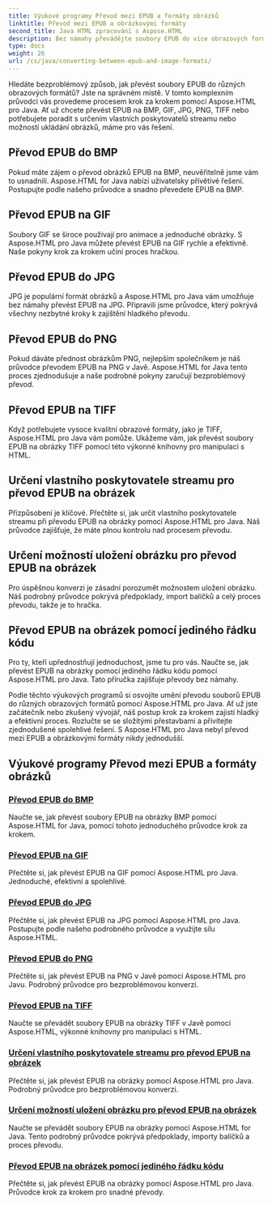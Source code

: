```yaml
---
title: Výukové programy Převod mezi EPUB a formáty obrázků
linktitle: Převod mezi EPUB a obrázkovými formáty
second_title: Java HTML zpracování s Aspose.HTML
description: Bez námahy převádějte soubory EPUB do více obrazových formátů pomocí Aspose.HTML pro Java. Podrobný průvodce pro bezproblémové převody.
type: docs
weight: 26
url: /cs/java/converting-between-epub-and-image-formats/
---
```


Hledáte bezproblémový způsob, jak převést soubory EPUB do různých obrazových formátů? Jste na správném místě. V tomto komplexním průvodci vás provedeme procesem krok za krokem pomocí Aspose.HTML pro Java. Ať už chcete převést EPUB na BMP, GIF, JPG, PNG, TIFF nebo potřebujete poradit s určením vlastních poskytovatelů streamu nebo možností ukládání obrázků, máme pro vás řešení.

## Převod EPUB do BMP
Pokud máte zájem o převod obrázků EPUB na BMP, neuvěřitelně jsme vám to usnadnili. Aspose.HTML for Java nabízí uživatelsky přívětivé řešení. Postupujte podle našeho průvodce a snadno převedete EPUB na BMP. 

## Převod EPUB na GIF
Soubory GIF se široce používají pro animace a jednoduché obrázky. S Aspose.HTML pro Java můžete převést EPUB na GIF rychle a efektivně. Naše pokyny krok za krokem učiní proces hračkou.

## Převod EPUB do JPG
JPG je populární formát obrázků a Aspose.HTML pro Java vám umožňuje bez námahy převést EPUB na JPG. Připravili jsme průvodce, který pokrývá všechny nezbytné kroky k zajištění hladkého převodu.

## Převod EPUB do PNG
Pokud dáváte přednost obrázkům PNG, nejlepším společníkem je náš průvodce převodem EPUB na PNG v Javě. Aspose.HTML for Java tento proces zjednodušuje a naše podrobné pokyny zaručují bezproblémový převod.

## Převod EPUB na TIFF
Když potřebujete vysoce kvalitní obrazové formáty, jako je TIFF, Aspose.HTML pro Java vám pomůže. Ukážeme vám, jak převést soubory EPUB na obrázky TIFF pomocí této výkonné knihovny pro manipulaci s HTML.

## Určení vlastního poskytovatele streamu pro převod EPUB na obrázek
Přizpůsobení je klíčové. Přečtěte si, jak určit vlastního poskytovatele streamu při převodu EPUB na obrázky pomocí Aspose.HTML pro Java. Náš průvodce zajišťuje, že máte plnou kontrolu nad procesem převodu.

## Určení možností uložení obrázku pro převod EPUB na obrázek
Pro úspěšnou konverzi je zásadní porozumět možnostem uložení obrázku. Náš podrobný průvodce pokrývá předpoklady, import balíčků a celý proces převodu, takže je to hračka.

## Převod EPUB na obrázek pomocí jediného řádku kódu
Pro ty, kteří upřednostňují jednoduchost, jsme tu pro vás. Naučte se, jak převést EPUB na obrázky pomocí jediného řádku kódu pomocí Aspose.HTML pro Java. Tato příručka zajišťuje převody bez námahy.

Podle těchto výukových programů si osvojíte umění převodu souborů EPUB do různých obrazových formátů pomocí Aspose.HTML pro Java. Ať už jste začátečník nebo zkušený vývojář, náš postup krok za krokem zajistí hladký a efektivní proces. Rozlučte se se složitými přestavbami a přivítejte zjednodušené spolehlivé řešení. S Aspose.HTML pro Java nebyl převod mezi EPUB a obrázkovými formáty nikdy jednodušší.
## Výukové programy Převod mezi EPUB a formáty obrázků
### [Převod EPUB do BMP](./convert-epub-to-bmp/)
Naučte se, jak převést soubory EPUB na obrázky BMP pomocí Aspose.HTML for Java, pomocí tohoto jednoduchého průvodce krok za krokem.
### [Převod EPUB na GIF](./convert-epub-to-gif/)
Přečtěte si, jak převést EPUB na GIF pomocí Aspose.HTML pro Java. Jednoduché, efektivní a spolehlivé.
### [Převod EPUB do JPG](./convert-epub-to-jpg/)
Přečtěte si, jak převést EPUB na JPG pomocí Aspose.HTML pro Java. Postupujte podle našeho podrobného průvodce a využijte sílu Aspose.HTML.
### [Převod EPUB do PNG](./convert-epub-to-png/)
Přečtěte si, jak převést EPUB na PNG v Javě pomocí Aspose.HTML pro Javu. Podrobný průvodce pro bezproblémovou konverzi.
### [Převod EPUB na TIFF](./convert-epub-to-tiff/)
Naučte se převádět soubory EPUB na obrázky TIFF v Javě pomocí Aspose.HTML, výkonné knihovny pro manipulaci s HTML.
### [Určení vlastního poskytovatele streamu pro převod EPUB na obrázek](./convert-epub-to-image-specify-custom-stream-provider/)
Přečtěte si, jak převést EPUB na obrázky pomocí Aspose.HTML pro Java. Podrobný průvodce pro bezproblémovou konverzi.
### [Určení možností uložení obrázku pro převod EPUB na obrázek](./convert-epub-to-image-specify-image-save-options/)
Naučte se převádět soubory EPUB na obrázky pomocí Aspose.HTML for Java. Tento podrobný průvodce pokrývá předpoklady, importy balíčků a proces převodu.
### [Převod EPUB na obrázek pomocí jediného řádku kódu](./convert-epub-to-image-single-line/)
Přečtěte si, jak převést EPUB na obrázky pomocí Aspose.HTML pro Java. Průvodce krok za krokem pro snadné převody.